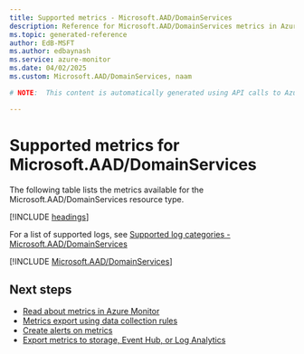 ```yaml
---
title: Supported metrics - Microsoft.AAD/DomainServices
description: Reference for Microsoft.AAD/DomainServices metrics in Azure Monitor.
ms.topic: generated-reference
author: EdB-MSFT
ms.author: edbaynash
ms.service: azure-monitor
ms.date: 04/02/2025
ms.custom: Microsoft.AAD/DomainServices, naam

# NOTE:  This content is automatically generated using API calls to Azure. Any edits made on these files will be overwritten in the next run of the script. 

---
```


  
# Supported metrics for Microsoft.AAD/DomainServices
  
The following table lists the metrics available for the Microsoft.AAD/DomainServices resource type.  
  
  
[!INCLUDE [headings](~/reusable-content/ce-skilling/azure/includes/azure-monitor/reference/metrics/metrics-headings.md)]  
  
  
  
For a list of supported logs, see [Supported log categories - Microsoft.AAD/DomainServices](../supported-logs/microsoft-aad-domainservices-logs.md)  
  
 

[!INCLUDE [Microsoft.AAD/DomainServices](~/reusable-content/ce-skilling/azure/includes/azure-monitor/reference/metrics/microsoft-aad-domainservices-metrics-include.md)]  



## Next steps

- [Read about metrics in Azure Monitor](/azure/azure-monitor/data-platform)
- [Metrics export using data collection rules](/azure/azure-monitor/essentials/data-collection-metrics)
- [Create alerts on metrics](/azure/azure-monitor/alerts/alerts-overview)
- [Export metrics to storage, Event Hub, or Log Analytics](/azure/azure-monitor/essentials/platform-logs-overview)
